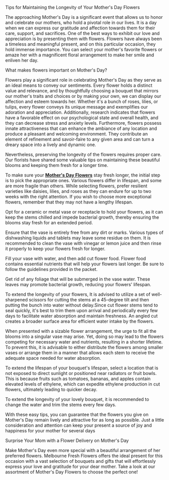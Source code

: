 Tips for Maintaining the Longevity of Your Mother's Day Flowers

The approaching Mother's Day is a significant event that allows us to honor and celebrate our mothers, who hold a pivotal role in our lives. It is a day when we can express our gratitude and affection towards them for their care, support, and sacrifices. One of the best ways to exhibit our love and appreciation is by presenting them with flowers. Flowers have always been a timeless and meaningful present, and on this particular occasion, they hold immense importance. You can select your mother's favorite flowers or amaze her with a magnificent floral arrangement to make her smile and enliven her day.

What makes flowers important on Mother's Day?

Flowers play a significant role in celebrating Mother's Day as they serve as an ideal means to convey our sentiments. Every flower holds a distinct value and relevance, and by thoughtfully choosing a bouquet that mirrors our mother's traits and choices or by making your own, we can display our affection and esteem towards her. Whether it's a bunch of roses, lilies, or tulips, every flower conveys its unique message and exemplifies our adoration and appreciation.
Additionally, research indicates that flowers have a favorable effect on our psychological state and overall health, and they can decrease stress and anxiety levels. Furthermore, flowers possess innate attractiveness that can enhance the ambiance of any location and produce a pleasant and welcoming environment. They contribute an element of refinement and savoir-faire to any given area and can turn a dreary space into a lively and dynamic one.

Nevertheless, preserving the longevity of the flowers requires proper care. Our florists have shared some valuable tips on maintaining these beautiful blooms and keeping them fresh for a longer time.

To make sure your <b><a href="https://www.melbournefreshflowers.com.au/">Mother's Day Flowers</a></b> stay fresh longer, the initial step is to pick the appropriate ones. Various flowers differ in lifespan, and some are more fragile than others. While selecting flowers, prefer resilient varieties like daisies, lilies, and roses as they can endure for up to two weeks with the right attention. If you wish to choose more exceptional flowers, remember that they may not have a lengthy lifespan.

Opt for a ceramic or metal vase or receptacle to hold your flowers, as it can keep the stems chilled and impede bacterial growth, thereby ensuring the blooms stay fresh for an extended period.

Ensure that the vase is entirely free from any dirt or marks. Various types of dishwashing liquids and tablets may leave some residue on them. It is recommended to clean the vase with vinegar or lemon juice and then rinse it properly to keep your flowers fresh for longer.

Fill your vase with water, and then add cut flower food. Flower food contains essential nutrients that will help your flowers last longer. Be sure to follow the guidelines provided in the packet.

Get rid of any foliage that will be submerged in the vase water. These leaves may promote bacterial growth, reducing your flowers' lifespan.

To extend the longevity of your flowers, It is advised to utilize a set of well-sharpened scissors for cutting the stems at a 45-degree tilt and then putting the bunch into water without delay.Since cut flower stems tend to seal quickly, it's best to trim them upon arrival and periodically every few days to facilitate water absorption and maintain freshness. An angled cut creates a broader surface area for efficient water intake by the flowers.

When presented with a sizable flower arrangement, the urge to fit all the blooms into a singular vase may arise. Yet, doing so may lead to the flowers competing for necessary water and nutrients, resulting in a shorter lifetime. To prevent this, it is advisable to either distribute the flowers among smaller vases or arrange them in a manner that allows each stem to receive the adequate space needed for water absorption.

To extend the lifespan of your bouquet's lifespan, select a location that is not exposed to direct sunlight or positioned near radiators or fruit bowls. This is because fruits such as tomatoes, bananas, and apples contain elevated levels of ethylene, which can expedite ethylene production in cut flowers, ultimately leading to quicker decay.

To extend the longevity of your lovely bouquet, it is recommended to change the water and trim the stems every few days.

With these easy tips, you can guarantee that the flowers you give on Mother's Day remain lively and attractive for as long as possible. Just a little consideration and attention can keep your present a source of joy and happiness for your mother for several days

Surprise Your Mom with a Flower Delivery on Mother's Day

Make Mother's Day even more special with a beautiful arrangement of her preferred flowers. Melbourne Fresh Flowers offers the ideal present for this occasion with a vast selection of bouquets and gifts that will effortlessly express your love and gratitude for your dear mother. Take a look at our assortment of Mother's Day Flowers to choose the perfect one!

